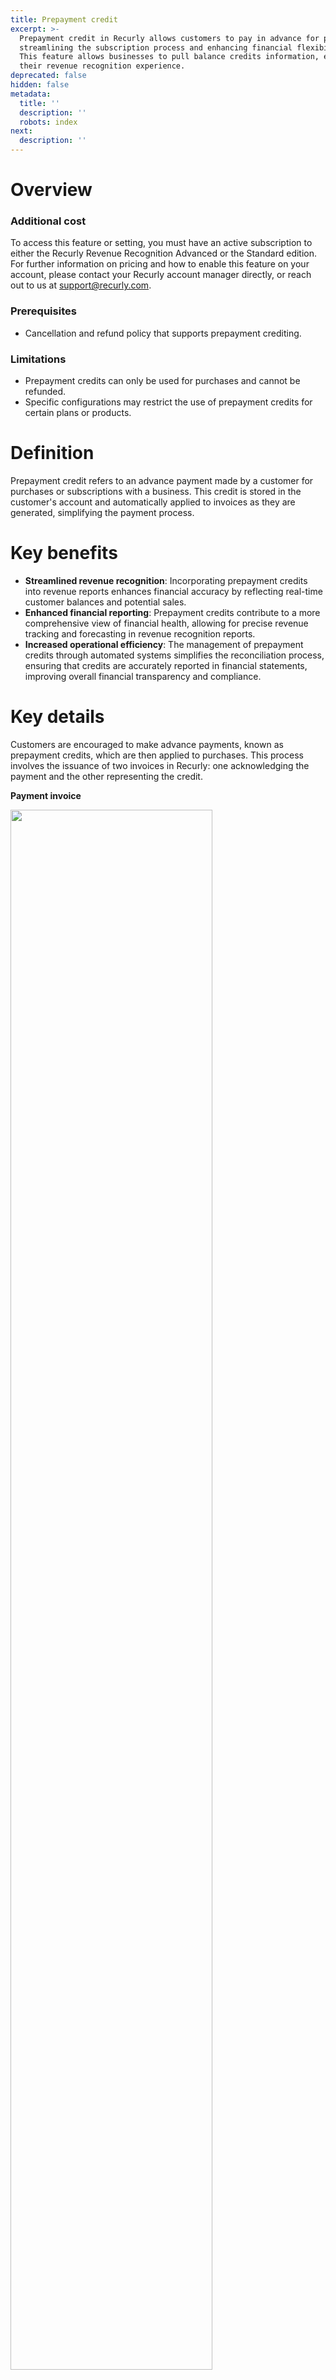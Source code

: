 ```yaml
---
title: Prepayment credit
excerpt: >-
  Prepayment credit in Recurly allows customers to pay in advance for purchases,
  streamlining the subscription process and enhancing financial flexibility.
  This feature allows businesses to pull balance credits information, enhancing
  their revenue recognition experience.
deprecated: false
hidden: false
metadata:
  title: ''
  description: ''
  robots: index
next:
  description: ''
---
```

# Overview

### Additional cost

To access this feature or setting, you must have an active subscription to either the Recurly Revenue Recognition Advanced or the Standard edition. For further information on pricing and how to enable this feature on your account, please contact your Recurly account manager directly, or reach out to us at [support@recurly.com](mailto:support@recurly.com).

### Prerequisites

* Cancellation and refund policy that supports prepayment crediting.

### Limitations

* Prepayment credits can only be used for purchases and cannot be refunded.
* Specific configurations may restrict the use of prepayment credits for certain plans or products.

# Definition

Prepayment credit refers to an advance payment made by a customer for purchases or subscriptions with a business. This credit is stored in the customer's account and automatically applied to invoices as they are generated, simplifying the payment process.

# Key benefits

* **Streamlined revenue recognition**: Incorporating prepayment credits into revenue reports enhances financial accuracy by reflecting real-time customer balances and potential sales.
* **Enhanced financial reporting**: Prepayment credits contribute to a more comprehensive view of financial health, allowing for precise revenue tracking and forecasting in revenue recognition reports.
* **Increased operational efficiency**: The management of prepayment credits through automated systems simplifies the reconciliation process, ensuring that credits are accurately reported in financial statements, improving overall financial transparency and compliance.

# Key details

Customers are encouraged to make advance payments, known as prepayment credits, which are then applied to purchases. This process involves the issuance of two invoices in Recurly: one acknowledging the payment and the other representing the credit.

**Payment invoice**

<Image align="center" className="border" width="80% " border={true} src="https://files.readme.io/41591a7-image.png" />

**Credit Invoice**

<Image align="center" className="border" width="80% " border={true} src="https://files.readme.io/9ed19d1-image.png" />

Prepayment credits are integrated into the Revenue Recognition (RevRec) system as a single Sales Order (SO) line, accompanied by two invoices. Adjustments to the credit are recorded as new lines, identifiable by their origin and plan code.

| Origin       | Activity                   | Plan Code                  |
| ------------ | -------------------------- | -------------------------- |
| credit-event | prepayment credit issued   | credit-prepayment          |
| credit-event | prepayment credit redeemed | credit-prepayment redeemed |
| credit-event | Prepayment credit voided   | credit-prepayment-voided   |

<Image align="center" className="border" border={true} src="https://files.readme.io/00ce3ca-image.png" />

Customers can view their total credit balance in Recurly, which is equal to the total sell price of the credit lines. This balance is visible in the customer information section.

<Image align="center" className="border" width="45% " border={true} src="https://files.readme.io/0a9446b-image.png" />

Through prepayment credits, Recurly provides a flexible and efficient way for businesses and customers to recognize and manage advance payments, offering benefits such as improved cash flow, convenience, and simplified billing processes.
